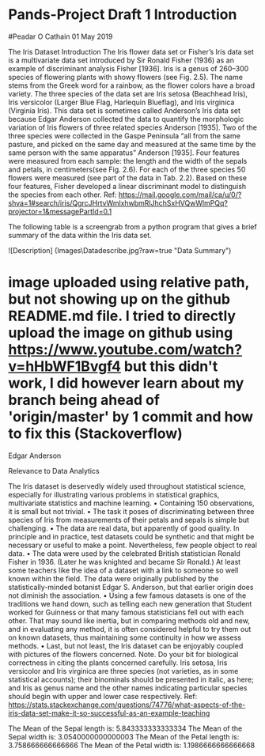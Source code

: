 # Pands-Project Draft 1 Introduction 
#Peadar O Cathain 01 May 2019

The Iris Dataset
Introduction
The Iris flower data set or Fisher’s Iris data set is a multivariate data set introduced by Sir Ronald Fisher (1936) as an example of discriminant analysis Fisher [1936]. Iris is a genus of 260–300 species of flowering plants with showy flowers (see Fig. 2.5). The name stems from the Greek word for a rainbow, as the flower colors have a broad variety. The three species of the data set are Iris setosa (Beachhead Iris), Iris versicolor (Larger Blue Flag, Harlequin Blueflag), and Iris virginica (Virginia Iris). This data set is sometimes called Anderson’s Iris data set because Edgar Anderson collected the data to quantify the morphologic variation of Iris flowers of three related species Anderson [1935]. Two of the three species were collected in the Gaspe Peninsula “all from the same pasture, and picked on the same day and measured at the same time by the same person with the same apparatus” Anderson [1935].
Four features were measured from each sample: the length and the width of the sepals and petals, in centimeters(see Fig. 2.6). For each of the three species 50 flowers were measured (see part of the data in Tab. 2.2). Based on these four features, Fisher developed a linear discriminant model to distinguish the species from each other.
Ref: https://mail.google.com/mail/ca/u/0/?shva=1#search/iris/QgrcJHrtvWmlxhwbmRlJhchSxHVQwWlmPQq?projector=1&messagePartId=0.1

The following table is a screengrab from a python program that gives a brief summary of the data within the Iris data set.

![Description] (Images\Datadescribe.jpg?raw=true "Data Summary")
# image uploaded using relative path, but not showing up on the github README.md file. I tried to directly upload the image on github using https://www.youtube.com/watch?v=hHbWF1Bvgf4 but this didn't work, I did however learn about my branch being ahead of 'origin/master' by 1 commit and how to fix this (Stackoverflow)


Edgar Anderson

Relevance to Data Analytics

The Iris dataset is deservedly widely used throughout statistical science, especially for illustrating various problems in statistical graphics, multivariate statistics and machine learning.
•	Containing 150 observations, it is small but not trivial.
•	The task it poses of discriminating between three species of Iris from measurements of their petals and sepals is simple but challenging.
•	The data are real data, but apparently of good quality. In principle and in practice, test datasets could be synthetic and that might be necessary or useful to make a point. Nevertheless, few people object to real data.
•	The data were used by the celebrated British statistician Ronald Fisher in 1936. (Later he was knighted and became Sir Ronald.) At least some teachers like the idea of a dataset with a link to someone so well known within the field. The data were originally published by the statistically-minded botanist Edgar S. Anderson, but that earlier origin does not diminish the association.
•	Using a few famous datasets is one of the traditions we hand down, such as telling each new generation that Student worked for Guinness or that many famous statisticians fell out with each other. That may sound like inertia, but in comparing methods old and new, and in evaluating any method, it is often considered helpful to try them out on known datasets, thus maintaining some continuity in how we assess methods.
•	Last, but not least, the Iris dataset can be enjoyably coupled with pictures of the flowers concerned.
Note. Do your bit for biological correctness in citing the plants concerned carefully. Iris setosa, Iris versicolor and Iris virginica are three species (not varieties, as in some statistical accounts); their binominals should be presented in italic, as here; and Iris as genus name and the other names indicating particular species should begin with upper and lower case respectively.
Ref:
https://stats.stackexchange.com/questions/74776/what-aspects-of-the-iris-data-set-make-it-so-successful-as-an-example-teaching


 


The Mean of the Sepal length is:  5.843333333333334 
The Mean of the Sepal width is:  3.0540000000000003 
The Mean of the Petal length is:  3.758666666666666 
The Mean of the Petal width is:  1.1986666666666668 
 
